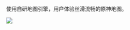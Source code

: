 使用自研地图引擎，用户体验丝滑流畅的原神地图。

![](https://user-images.githubusercontent.com/1709072/218972933-ec409477-4e84-4f01-a178-9ac176508ec0.png)
